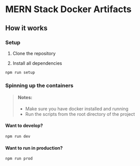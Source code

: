 # MERN Stack Docker Artifacts

## How it works

### Setup

1. Clone the repository

2. Install all dependencies
```bash
npm run setup
```

### Spinning up the containers

> #### Notes:
>
> - Make sure you have docker installed and running
> - Run the scripts from the root directory of the project


#### Want to develop?

```bash
npm run dev
```

#### Want to run in production?

```bash
npm run prod
```

